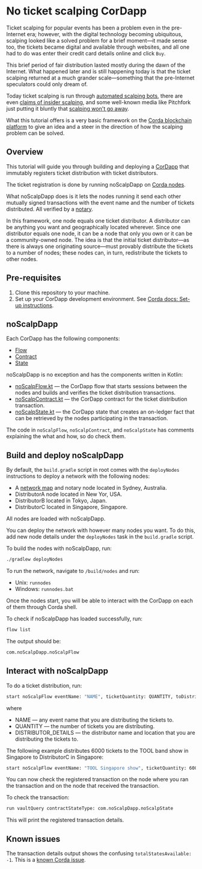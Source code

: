 # No ticket scalping CorDapp

Ticket scalping for popular events has been a problem even in the pre-Internet era; however, with the digital technology becoming ubiquitous, scalping looked like a solved problem for a brief moment—it made sense too, the tickets became digital and available through websites, and all one had to do was enter their credit card details online and click `Buy`.

This brief period of fair distribution lasted mostly during the dawn of the Internet. What happened later and is still happening today is that the ticket scalping returned at a much grander scale—something that the pre-Internet speculators could only dream of.

Today ticket scalping is run through [automated scalping bots](https://en.wikipedia.org/wiki/Ticket_resale#Automated_scalping_bots), there are even [claims of insider scalping](https://www.rollingstone.com/music/music-news/ticketmaster-cheating-scalpers-726353/), and some well-known media like Pitchfork just putting it bluntly that [scalping won't go away](https://pitchfork.com/thepitch/why-ticket-scalping-wont-go-away/).

What this tutorial offers is a very basic framework on the [Corda blockchain platform](https://docs.dev.chainstack.com/blockchains/corda) to give an idea and a steer in the direction of how the scalping problem can be solved.

## Overview

This tutorial will guide you through building and deploying a [CorDapp](https://docs.dev.chainstack.com/blockchains/corda#cordapp) that immutably registers ticket distribution with ticket distributors.

The ticket registration is done by running noScalpDapp on [Corda nodes](https://docs.dev.chainstack.com/blockchains/corda#node).

What noScalpDapp does is it lets the nodes running it send each other mutually signed transactions with the event name and the number of tickets distributed. All verified by a [notary](https://docs.dev.chainstack.com/blockchains/corda#notary-service).

In this framework, one node equals one ticket distributor. A distributor can be anything you want and geographically located wherever. Since one distributor equals one node, it can be a node that only you own or it can be a community-owned node. The idea is that the initial ticket distributor—as there is always one originating source—must provably distribute the tickets to a number of nodes; these nodes can, in turn, redistribute the tickets to other nodes.

## Pre-requisites

1. Clone this repository to your machine.
1. Set up your CorDapp development environment. See [Corda docs: Set-up instructions](https://docs.corda.net/getting-set-up.html#set-up-instructions).

## noScalpDapp

Each CorDapp has the following components:

* [Flow](https://docs.dev.chainstack.com/blockchains/corda#flows)
* [Contract](https://docs.dev.chainstack.com/blockchains/corda#contracts)
* [State](https://docs.dev.chainstack.com/blockchains/corda#states)

noScalpDapp is no exception and has the components written in Kotlin:

* [noScalpFlow.kt](https://github.com/akegaviar/no-ticket-scalping-cordapp/blob/master/noScalpDapp/src/main/kotlin/com/noScalpDapp/noScalpFlow.kt) — the CorDapp flow that starts sessions between the nodes and builds and verifies the ticket distribution transactions.
* [noScalpContract.kt](https://github.com/akegaviar/no-ticket-scalping-cordapp/blob/master/noScalpDapp/src/main/kotlin/com/noScalpDapp/noScalpContract.kt) — the CorDapp contract for the ticket distribution transaction.
* [noScalpState.kt](https://github.com/akegaviar/no-ticket-scalping-cordapp/blob/master/noScalpDapp/src/main/kotlin/com/noScalpDapp/noScalpState.kt) — the CorDapp state that creates an on-ledger fact that can be retrieved by the nodes participating in the transaction.

The code in `noScalpFlow`, `noScalpContract`, and `noScalpState` has comments explaining the what and how, so do check them.

## Build and deploy noScalpDapp

By default, the `build.gradle` script in root comes with the `deployNodes` instructions to deploy a network with the following nodes:

* A [network map](https://docs.dev.chainstack.com/blockchains/corda#network-map-service) and notary node located in Sydney, Australia.
* DistributorA node located in New Yor, USA.
* DistributorB located in Tokyo, Japan.
* DistributorC located in Singapore, Singapore.

All nodes are loaded with noScalpDapp.

You can deploy the network with however many nodes you want. To do this, add new node details under the `deployNodes` task in the `build.gradle` script.

To build the nodes with noScalpDapp, run:

``` sh
./gradlew deployNodes
```

To run the network, navigate to `/build/nodes` and run:

* Unix: `runnodes`
* Windows: `runnodes.bat`

Once the nodes start, you will be able to interact with the CorDapp on each of them through Corda shell.

To check if noScalpDapp has loaded successfully, run:

``` sh
flow list
```

The output should be:

``` sh
com.noScalpDapp.noScalpFlow
```

## Interact with noScalpDapp

To do a ticket distribution, run:

``` sh
start noScalpFlow eventName: "NAME", ticketQuantity: QUANTITY, toDistributor: "DISTRIBUTOR_DETAILS"
```

where

* NAME — any event name that you are distributing the tickets to.
* QUANTITY — the number of tickets you are distributing.
* DISTRIBUTOR_DETAILS — the distributor name and location that you are distributing the tickets to.

The following example distributes 6000 tickets to the TOOL band show in Singapore to DistributorC in Singapore:

``` sh
start noScalpFlow eventName: "TOOL Singapore show", ticketQuantity: 6000, toDistributor: "O=DistributorC,L=Singapore,C=SG"
```

You can now check the registered transaction on the node where you ran the transaction and on the node that received the transaction.

To check the transaction:

``` sh
run vaultQuery contractStateType: com.noScalpDapp.noScalpState
```

This will print the registered transaction details.

## Known issues

The transaction details output shows the confusing `totalStatesAvailable: -1`. This is a [known Corda issue](https://r3-cev.atlassian.net/browse/CORDA-2601).
